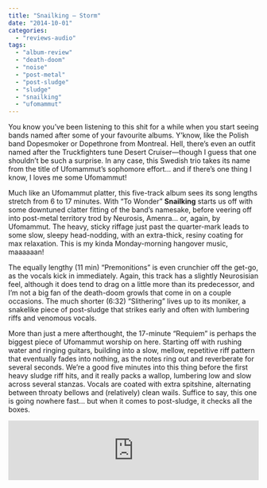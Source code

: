 ```yaml
---
title: "Snailking – Storm"
date: "2014-10-01"
categories: 
  - "reviews-audio"
tags: 
  - "album-review"
  - "death-doom"
  - "noise"
  - "post-metal"
  - "post-sludge"
  - "sludge"
  - "snailking"
  - "ufomammut"
---
```


You know you’ve been listening to this shit for a while when you start seeing bands named after some of your favourite albums. Y’know, like the Polish band Dopesmoker or Dopethrone from Montreal. Hell, there’s even an outfit named after the Truckfighters tune Desert Cruiser—though I guess that one shouldn’t be such a surprise. In any case, this Swedish trio takes its name from the title of Ufomammut’s sophomore effort… and if there’s one thing I know, I loves me some Ufomammut!

Much like an Ufomammut platter, this five-track album sees its song lengths stretch from 6 to 17 minutes. With “To Wonder” **Snailking** starts us off with some downtuned clatter fitting of the band’s namesake, before veering off into post-metal territory trod by Neurosis, Amenra… or, again, by Ufomammut. The heavy, sticky riffage just past the quarter-mark leads to some slow, sleepy head-nodding, with an extra-thick, resiny coating for max relaxation. This is my kinda Monday-morning hangover music, maaaaaan!

The equally lengthy (11 min) “Premonitions” is even crunchier off the get-go, as the vocals kick in immediately. Again, this track has a slightly Neurosisian feel, although it does tend to drag on a little more than its predecessor, and I’m not a big fan of the death-doom growls that come in on a couple occasions. The much shorter (6:32) “Slithering” lives up to its moniker, a snakelike piece of post-sludge that strikes early and often with lumbering riffs and venomous vocals.

More than just a mere afterthought, the 17-minute “Requiem” is perhaps the biggest piece of Ufomammut worship on here. Starting off with rushing water and ringing guitars, building into a slow, mellow, repetitive riff pattern that eventually fades into nothing, as the notes ring out and reverberate for several seconds. We’re a good five minutes into this thing before the first heavy sludge riff hits, and it really packs a wallop, lumbering low and slow across several stanzas. Vocals are coated with extra spitshine, alternating between throaty bellows and (relatively) clean wails. Suffice to say, this one is going nowhere fast… but when it comes to post-sludge, it checks all the boxes.

<iframe style="border: 0; width: 100%; height: 120px;" src="http://bandcamp.com/EmbeddedPlayer/album=2808089303/size=large/bgcol=ffffff/linkcol=0687f5/tracklist=false/artwork=small/transparent=true/" width="300" height="150" seamless=""><a href="http://snailking.bandcamp.com/album/storm">Storm by Snailking</a></iframe>
